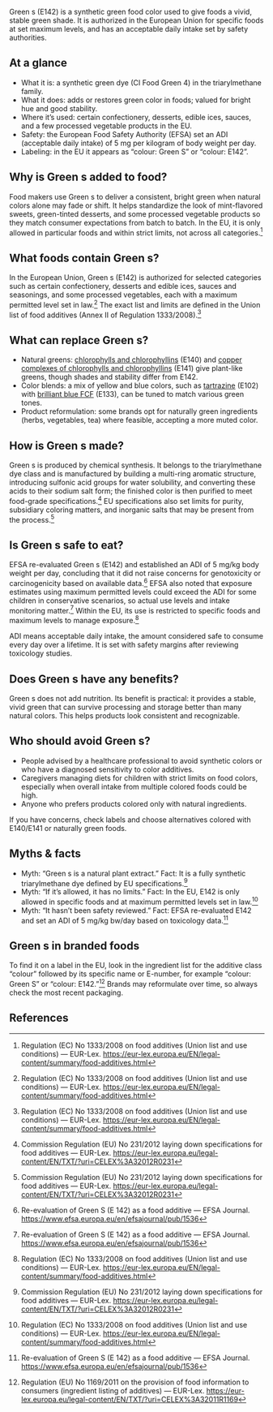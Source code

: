 Green s (E142) is a synthetic green food color used to give foods a vivid, stable green shade. It is authorized in the European Union for specific foods at set maximum levels, and has an acceptable daily intake set by safety authorities.

<!--more-->

## At a glance
- What it is: a synthetic green dye (CI Food Green 4) in the triarylmethane family.
- What it does: adds or restores green color in foods; valued for bright hue and good stability.
- Where it’s used: certain confectionery, desserts, edible ices, sauces, and a few processed vegetable products in the EU.
- Safety: the European Food Safety Authority (EFSA) set an ADI (acceptable daily intake) of 5 mg per kilogram of body weight per day.
- Labeling: in the EU it appears as “colour: Green S” or “colour: E142”.

## Why is Green s added to food?
Food makers use Green s to deliver a consistent, bright green when natural colors alone may fade or shift. It helps standardize the look of mint-flavored sweets, green-tinted desserts, and some processed vegetable products so they match consumer expectations from batch to batch. In the EU, it is only allowed in particular foods and within strict limits, not across all categories.[^2]

## What foods contain Green s?
In the European Union, Green s (E142) is authorized for selected categories such as certain confectionery, desserts and edible ices, sauces and seasonings, and some processed vegetables, each with a maximum permitted level set in law.[^2] The exact list and limits are defined in the Union list of food additives (Annex II of Regulation 1333/2008).[^2]

## What can replace Green s?
- Natural greens: [chlorophylls and chlorophyllins](/e140-chlorophylls-and-chlorophyllins) (E140) and [copper complexes of chlorophylls and chlorophyllins](/e141-copper-complexes-of-chlorophylls-and-chlorophyllins) (E141) give plant-like greens, though shades and stability differ from E142.
- Color blends: a mix of yellow and blue colors, such as [tartrazine](/e102-tartrazine) (E102) with [brilliant blue FCF](/e133-brilliant-blue-fcf) (E133), can be tuned to match various green tones.
- Product reformulation: some brands opt for naturally green ingredients (herbs, vegetables, tea) where feasible, accepting a more muted color.

## How is Green s made?
Green s is produced by chemical synthesis. It belongs to the triarylmethane dye class and is manufactured by building a multi-ring aromatic structure, introducing sulfonic acid groups for water solubility, and converting these acids to their sodium salt form; the finished color is then purified to meet food-grade specifications.[^3] EU specifications also set limits for purity, subsidiary coloring matters, and inorganic salts that may be present from the process.[^3]

## Is Green s safe to eat?
EFSA re-evaluated Green s (E142) and established an ADI of 5 mg/kg body weight per day, concluding that it did not raise concerns for genotoxicity or carcinogenicity based on available data.[^1] EFSA also noted that exposure estimates using maximum permitted levels could exceed the ADI for some children in conservative scenarios, so actual use levels and intake monitoring matter.[^1] Within the EU, its use is restricted to specific foods and maximum levels to manage exposure.[^2]

ADI means acceptable daily intake, the amount considered safe to consume every day over a lifetime. It is set with safety margins after reviewing toxicology studies.

## Does Green s have any benefits?
Green s does not add nutrition. Its benefit is practical: it provides a stable, vivid green that can survive processing and storage better than many natural colors. This helps products look consistent and recognizable.

## Who should avoid Green s?
- People advised by a healthcare professional to avoid synthetic colors or who have a diagnosed sensitivity to color additives.
- Caregivers managing diets for children with strict limits on food colors, especially when overall intake from multiple colored foods could be high.
- Anyone who prefers products colored only with natural ingredients.

If you have concerns, check labels and choose alternatives colored with E140/E141 or naturally green foods.

## Myths & facts
- Myth: “Green s is a natural plant extract.” Fact: It is a fully synthetic triarylmethane dye defined by EU specifications.[^3]
- Myth: “If it’s allowed, it has no limits.” Fact: In the EU, E142 is only allowed in specific foods and at maximum permitted levels set in law.[^2]
- Myth: “It hasn’t been safety reviewed.” Fact: EFSA re-evaluated E142 and set an ADI of 5 mg/kg bw/day based on toxicology data.[^1]

## Green s in branded foods
To find it on a label in the EU, look in the ingredient list for the additive class “colour” followed by its specific name or E-number, for example “colour: Green S” or “colour: E142.”[^4] Brands may reformulate over time, so always check the most recent packaging.

## References
[^1]: Re-evaluation of Green S (E 142) as a food additive — EFSA Journal. https://www.efsa.europa.eu/en/efsajournal/pub/1536
[^2]: Regulation (EC) No 1333/2008 on food additives (Union list and use conditions) — EUR-Lex. https://eur-lex.europa.eu/EN/legal-content/summary/food-additives.html
[^3]: Commission Regulation (EU) No 231/2012 laying down specifications for food additives — EUR-Lex. https://eur-lex.europa.eu/legal-content/EN/TXT/?uri=CELEX%3A32012R0231
[^4]: Regulation (EU) No 1169/2011 on the provision of food information to consumers (ingredient listing of additives) — EUR-Lex. https://eur-lex.europa.eu/legal-content/EN/TXT/?uri=CELEX%3A32011R1169
